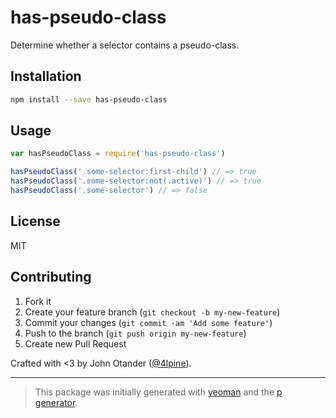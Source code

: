 # has-pseudo-class

Determine whether a selector contains a pseudo-class.

## Installation

```bash
npm install --save has-pseudo-class
```

## Usage

```javascript
var hasPseudoClass = require('has-pseudo-class')

hasPseudoClass('.some-selector:first-child') // => true
hasPseudoClass('.some-selector:not(.active)') // => true
hasPseudoClass('.some-selector') // => false
```

## License

MIT

## Contributing

1. Fork it
2. Create your feature branch (`git checkout -b my-new-feature`)
3. Commit your changes (`git commit -am 'Add some feature'`)
4. Push to the branch (`git push origin my-new-feature`)
5. Create new Pull Request

Crafted with <3 by John Otander ([@4lpine](https://twitter.com/4lpine)).

---

> This package was initially generated with [yeoman](http://yeoman.io) and the [p generator](https://github.com/johnotander/generator-p.git).
